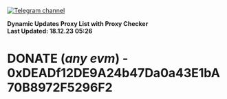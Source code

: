 [![Telegram channel](https://img.shields.io/endpoint?url=https://runkit.io/damiankrawczyk/telegram-badge/branches/master?url=https://t.me/n4z4v0d)](https://t.me/n4z4v0d) 

**Dynamic Updates Proxy List with Proxy Checker**  
**Last Updated: 18.12.23 05:26**

# DONATE (_any evm_) - 0xDEADf12DE9A24b47Da0a43E1bA70B8972F5296F2
